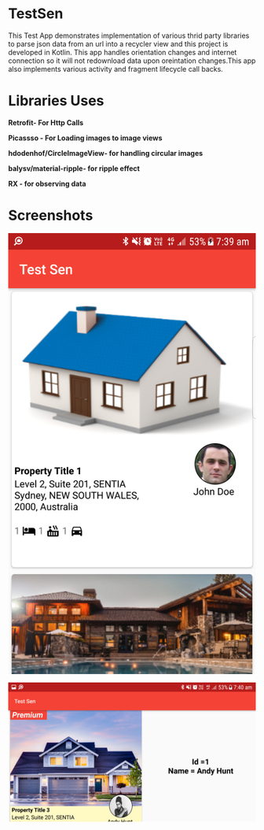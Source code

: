 # TestSen
This Test App demonstrates implementation of various thrid party libraries to parse json data from an url into a recycler view and this project is developed in Kotlin.
This app handles orientation changes and internet connection so it will not redownload data upon oreintation changes.This app also implements various activity and fragment lifecycle call backs.

# Libraries Uses

**Retrofit- For Http Calls**

**Picassso - For Loading images to image views**

**hdodenhof/CircleImageView- for handling circular images**

**balysv/material-ripple- for ripple effect**

**RX - for observing data**

# Screenshots 

![](/app/src/main/res/drawable/Screenshot_20180410-073956.png)

![](/app/src/main/res/drawable/Screenshot_20180410-074012.png)
